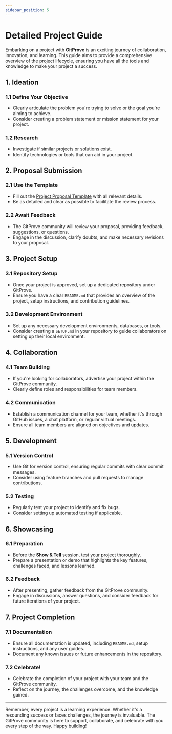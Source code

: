 ```yaml
---
sidebar_position: 5
---
```


# Detailed Project Guide

Embarking on a project with **GitProve** is an exciting journey of collaboration, innovation, and learning. This guide aims to provide a comprehensive overview of the project lifecycle, ensuring you have all the tools and knowledge to make your project a success.

## 1. Ideation

### 1.1 Define Your Objective
- Clearly articulate the problem you're trying to solve or the goal you're aiming to achieve.
- Consider creating a problem statement or mission statement for your project.

### 1.2 Research
- Investigate if similar projects or solutions exist.
- Identify technologies or tools that can aid in your project.

## 2. Proposal Submission

### 2.1 Use the Template
- Fill out the [Project Proposal Template](/docs/Introduction/project-proposal-template) with all relevant details.
- Be as detailed and clear as possible to facilitate the review process.

### 2.2 Await Feedback
- The GitProve community will review your proposal, providing feedback, suggestions, or questions.
- Engage in the discussion, clarify doubts, and make necessary revisions to your proposal.

## 3. Project Setup

### 3.1 Repository Setup
- Once your project is approved, set up a dedicated repository under GitProve.
- Ensure you have a clear `README.md` that provides an overview of the project, setup instructions, and contribution guidelines.

### 3.2 Development Environment
- Set up any necessary development environments, databases, or tools.
- Consider creating a `SETUP.md` in your repository to guide collaborators on setting up their local environment.

## 4. Collaboration

### 4.1 Team Building
- If you're looking for collaborators, advertise your project within the GitProve community.
- Clearly define roles and responsibilities for team members.

### 4.2 Communication
- Establish a communication channel for your team, whether it's through GitHub issues, a chat platform, or regular virtual meetings.
- Ensure all team members are aligned on objectives and updates.

## 5. Development

### 5.1 Version Control
- Use Git for version control, ensuring regular commits with clear commit messages.
- Consider using feature branches and pull requests to manage contributions.

### 5.2 Testing
- Regularly test your project to identify and fix bugs.
- Consider setting up automated testing if applicable.

## 6. Showcasing

### 6.1 Preparation
- Before the **Show & Tell** session, test your project thoroughly.
- Prepare a presentation or demo that highlights the key features, challenges faced, and lessons learned.

### 6.2 Feedback
- After presenting, gather feedback from the GitProve community.
- Engage in discussions, answer questions, and consider feedback for future iterations of your project.

## 7. Project Completion

### 7.1 Documentation
- Ensure all documentation is updated, including `README.md`, setup instructions, and any user guides.
- Document any known issues or future enhancements in the repository.

### 7.2 Celebrate!
- Celebrate the completion of your project with your team and the GitProve community.
- Reflect on the journey, the challenges overcome, and the knowledge gained.

---

Remember, every project is a learning experience. Whether it's a resounding success or faces challenges, the journey is invaluable. The GitProve community is here to support, collaborate, and celebrate with you every step of the way. Happy building!
